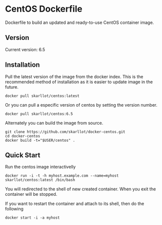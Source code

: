 # CentOS Dockerfile

Dockerfile to build an updated and ready-to-use CentOS container image.

## Version

Current version: 6.5

## Installation

Pull the latest version of the image from the docker index. This is the
recommended method of installation as it is easier to update image in the
future.

```
docker pull skarllot/centos:latest
```

Or you can pull a especific version of centos by setting the version number.

```
docker pull skarllot/centos:6.5
```

Alternately you can build the image from source.

```
git clone https://github.com/skarllot/docker-centos.git
cd docker-centos
docker build -t="$USER/centos" .
```

## Quick Start

Run the centos image interactivelly

```
docker run -i -t -h myhost.example.com --name=myhost skarllot/centos:latest /bin/bash
```

You will redirected to the shell of new created container. When you exit the
container will be stopped.

If you want to restart the container and attach to its shell, then do the
following

```
docker start -i -a myhost
```

